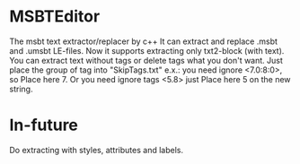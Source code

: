 # MSBTEditor
The msbt text extractor/replacer by c++
It can extract and replace .msbt and .umsbt LE-files.
Now it supports extracting only txt2-block (with text).
You can extract text without tags or delete tags what you don't want. Just place the group of tag into "SkipTags.txt"
e.x.: you need ignore <7.0:8:0>, so Place here 7. Or you need ignore tags <5.8> just Place here 5 on the new string.
# In-future
Do extracting with styles, attributes and labels.
